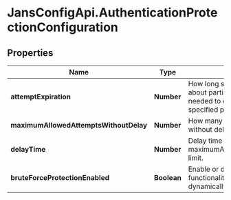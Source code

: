 # JansConfigApi.AuthenticationProtectionConfiguration

## Properties

Name | Type | Description | Notes
------------ | ------------- | ------------- | -------------
**attemptExpiration** | **Number** | How long store in cache information about particular login attempt. It&#39;s needed to count login attempts withing specified period of time. | [optional] 
**maximumAllowedAttemptsWithoutDelay** | **Number** | How many attempts application allow without delay. | [optional] 
**delayTime** | **Number** | Delay time in seconds after reaching maximumAllowedAttemptsWithoutDelay limit. | [optional] 
**bruteForceProtectionEnabled** | **Boolean** | Enable or disable service, This functionality can be enabled dynamically. | [optional] 


